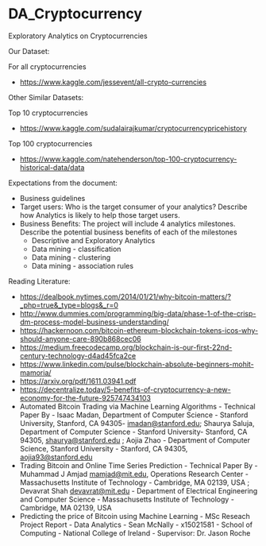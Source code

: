 # DA_Cryptocurrency
Exploratory Analytics on Cryptocurrencies 

Our Dataset:

For all cryptocurrencies
- https://www.kaggle.com/jessevent/all-crypto-currencies

Other Similar Datasets:

Top 10 cryptocurrencies
- https://www.kaggle.com/sudalairajkumar/cryptocurrencypricehistory

Top 100 cryptocurrencies
- https://www.kaggle.com/natehenderson/top-100-cryptocurrency-historical-data/data


Expectations from the document:

- Business guidelines 
- Target users: Who is the target consumer of your analytics? Describe how Analytics is likely to help those target users.
- Business Benefits: The project will include 4 analytics milestones. Describe the potential business benefits of each of the milestones
    - Descriptive and Exploratory Analytics
    - Data mining - classification
    - Data mining - clustering
    - Data mining - association rules

Reading Literature:
- https://dealbook.nytimes.com/2014/01/21/why-bitcoin-matters/?_php=true&_type=blogs&_r=0
- http://www.dummies.com/programming/big-data/phase-1-of-the-crisp-dm-process-model-business-understanding/
- https://hackernoon.com/bitcoin-ethereum-blockchain-tokens-icos-why-should-anyone-care-890b868cec06
- https://medium.freecodecamp.org/blockchain-is-our-first-22nd-century-technology-d4ad45fca2ce
- https://www.linkedin.com/pulse/blockchain-absolute-beginners-mohit-mamoria/
- https://arxiv.org/pdf/1611.03941.pdf
- https://decentralize.today/5-benefits-of-cryptocurrency-a-new-economy-for-the-future-925747434103
- Automated Bitcoin Trading via Machine Learning Algorithms - Technical Paper By - Isaac Madan, Department of Computer Science - Stanford University, Stanford, CA 94305- imadan@stanford.edu; Shaurya Saluja, Department of Computer Science - Stanford University- Stanford, CA 94305, shaurya@stanford.edu ; Aojia Zhao - Department of Computer Science, Stanford University - Stanford, CA 94305, aojia93@stanford.edu
- Trading Bitcoin and Online Time Series Prediction -  Technical Paper By -  Muhammad J Amjad mamjad@mit.edu, Operations Research Center - Massachusetts Institute of Technology - Cambridge, MA 02139, USA ; Devavrat Shah devavrat@mit.edu - Department of Electrical Engineering and Computer Science - Massachusetts Institute of Technology - Cambridge, MA 02139, USA
- Predicting the price of Bitcoin using Machine Learning - MSc Reseach Project Report - Data Analytics - Sean McNally - x15021581 - School of Computing - National College of Ireland - Supervisor: Dr. Jason Roche























